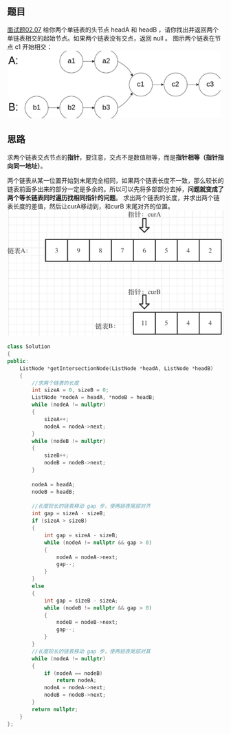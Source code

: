 ## 题目
[面试题02.07](https://leetcode-cn.com/problems/intersection-of-two-linked-lists-lcci/)
给你两个单链表的头节点 headA 和 headB ，请你找出并返回两个单链表相交的起始节点。如果两个链表没有交点，返回 null 。
图示两个链表在节点 c1 开始相交：
![image.png](leetcode链表相交.assets/1645198486342-e045b123-77db-4ecf-8c20-93a739a28bbd.png)

## 思路
求两个链表交点节点的**指针**，要注意，交点不是数值相等，而是**指针相等（指针指向同一地址）**。

两个链表从某一位置开始到末尾完全相同，如果两个链表长度不一致，那么较长的链表前面多出来的部分一定是多余的。所以可以先将多部部分去掉，**问题就变成了两个等长链表同时遍历找相同指针的问题**。
求出两个链表的长度，并求出两个链表长度的差值，然后让curA移动到，和curB 末尾对齐的位置。
![image.png](leetcode链表相交.assets/1645198578581-de97430d-6de0-459a-a0a0-56feeb291959.png)
```cpp
class Solution
{
public:
    ListNode *getIntersectionNode(ListNode *headA, ListNode *headB)
    {
        //求两个链表的长度
        int sizeA = 0, sizeB = 0;
        ListNode *nodeA = headA, *nodeB = headB;
        while (nodeA != nullptr)
        {
            sizeA++;
            nodeA = nodeA->next;
        }
        while (nodeB != nullptr)
        {
            sizeB++;
            nodeB = nodeB->next;
        }

        nodeA = headA;
        nodeB = headB;

        //长度较长的链表移动 gap 步，使两链表尾部对齐
        int gap = sizeA - sizeB;
        if (sizeA > sizeB)
        {
            int gap = sizeA - sizeB;
            while (nodeA != nullptr && gap > 0)
            {
                nodeA = nodeA->next;
                gap--;
            }
        }
        else
        {
            int gap = sizeB - sizeA;
            while (nodeB != nullptr && gap > 0)
            {
                nodeB = nodeB->next;
                gap--;
            }
        }
        //长度较长的链表移动 gap 步，使两链表尾部对其
        while (nodeA != nullptr)
        {
            if (nodeA == nodeB)
                return nodeA;
            nodeA = nodeA->next;
            nodeB = nodeB->next;
        }
        return nullptr;
    }
};
```
